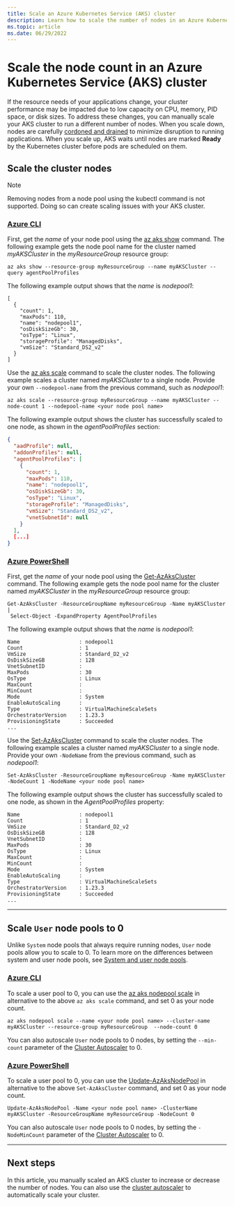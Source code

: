 ```yaml
---
title: Scale an Azure Kubernetes Service (AKS) cluster
description: Learn how to scale the number of nodes in an Azure Kubernetes Service (AKS) cluster.
ms.topic: article
ms.date: 06/29/2022
---
```


# Scale the node count in an Azure Kubernetes Service (AKS) cluster

If the resource needs of your applications change, your cluster performance may be impacted due to low capacity on CPU, memory, PID space, or disk sizes. To address these changes, you can manually scale your AKS cluster to run a different number of nodes. When you scale down, nodes are carefully [cordoned and drained][kubernetes-drain] to minimize disruption to running applications. When you scale up, AKS waits until nodes are marked **Ready** by the Kubernetes cluster before pods are scheduled on them.

## Scale the cluster nodes

> [!NOTE]
> Removing nodes from a node pool using the kubectl command is not supported. Doing so can create scaling issues with your AKS cluster.

### [Azure CLI](#tab/azure-cli)

First, get the *name* of your node pool using the [az aks show][az-aks-show] command. The following example gets the node pool name for the cluster named *myAKSCluster* in the *myResourceGroup* resource group:

```azurecli-interactive
az aks show --resource-group myResourceGroup --name myAKSCluster --query agentPoolProfiles
```

The following example output shows that the *name* is *nodepool1*:

```output
[
  {
    "count": 1,
    "maxPods": 110,
    "name": "nodepool1",
    "osDiskSizeGb": 30,
    "osType": "Linux",
    "storageProfile": "ManagedDisks",
    "vmSize": "Standard_DS2_v2"
  }
]
```

Use the [az aks scale][az-aks-scale] command to scale the cluster nodes. The following example scales a cluster named *myAKSCluster* to a single node. Provide your own `--nodepool-name` from the previous command, such as *nodepool1*:

```azurecli-interactive
az aks scale --resource-group myResourceGroup --name myAKSCluster --node-count 1 --nodepool-name <your node pool name>
```

The following example output shows the cluster has successfully scaled to one node, as shown in the *agentPoolProfiles* section:

```json
{
  "aadProfile": null,
  "addonProfiles": null,
  "agentPoolProfiles": [
    {
      "count": 1,
      "maxPods": 110,
      "name": "nodepool1",
      "osDiskSizeGb": 30,
      "osType": "Linux",
      "storageProfile": "ManagedDisks",
      "vmSize": "Standard_DS2_v2",
      "vnetSubnetId": null
    }
  ],
  [...]
}
```

### [Azure PowerShell](#tab/azure-powershell)

First, get the *name* of your node pool using the [Get-AzAksCluster][get-azakscluster] command. The following example gets the node pool name for the cluster named *myAKSCluster* in the *myResourceGroup* resource group:

```azurepowershell-interactive
Get-AzAksCluster -ResourceGroupName myResourceGroup -Name myAKSCluster |
 Select-Object -ExpandProperty AgentPoolProfiles
```

The following example output shows that the *name* is *nodepool1*:

```Output
Name                   : nodepool1
Count                  : 1
VmSize                 : Standard_D2_v2
OsDiskSizeGB           : 128
VnetSubnetID           :
MaxPods                : 30
OsType                 : Linux
MaxCount               :
MinCount               :
Mode                   : System
EnableAutoScaling      :
Type                   : VirtualMachineScaleSets
OrchestratorVersion    : 1.23.3
ProvisioningState      : Succeeded
...
```

Use the [Set-AzAksCluster][set-azakscluster] command to scale the cluster nodes. The following example scales a cluster named *myAKSCluster* to a single node. Provide your own `-NodeName` from the previous command, such as *nodepool1*:

```azurepowershell-interactive
Set-AzAksCluster -ResourceGroupName myResourceGroup -Name myAKSCluster -NodeCount 1 -NodeName <your node pool name>
```

The following example output shows the cluster has successfully scaled to one node, as shown in the *AgentPoolProfiles* property:

```Output
Name                   : nodepool1
Count                  : 1
VmSize                 : Standard_D2_v2
OsDiskSizeGB           : 128
VnetSubnetID           :
MaxPods                : 30
OsType                 : Linux
MaxCount               :
MinCount               :
Mode                   : System
EnableAutoScaling      :
Type                   : VirtualMachineScaleSets
OrchestratorVersion    : 1.23.3
ProvisioningState      : Succeeded
...
```

---

## Scale `User` node pools to 0

Unlike `System` node pools that always require running nodes, `User` node pools allow you to scale to 0. To learn more on the differences between system and user node pools, see [System and user node pools](use-system-pools.md).

### [Azure CLI](#tab/azure-cli)

To scale a user pool to 0, you can use the [az aks nodepool scale][az-aks-nodepool-scale] in alternative to the above `az aks scale` command, and set 0 as your node count.

```azurecli-interactive
az aks nodepool scale --name <your node pool name> --cluster-name myAKSCluster --resource-group myResourceGroup  --node-count 0 
```

You can also autoscale `User` node pools to 0 nodes, by setting the `--min-count` parameter of the [Cluster Autoscaler](cluster-autoscaler.md) to 0.

### [Azure PowerShell](#tab/azure-powershell)

To scale a user pool to 0, you can use the [Update-AzAksNodePool][update-azaksnodepool] in alternative to the above `Set-AzAksCluster` command, and set 0 as your node count.

```azurepowershell-interactive
Update-AzAksNodePool -Name <your node pool name> -ClusterName myAKSCluster -ResourceGroupName myResourceGroup -NodeCount 0
```

You can also autoscale `User` node pools to 0 nodes, by setting the `-NodeMinCount` parameter of the [Cluster Autoscaler](cluster-autoscaler.md) to 0.

---

## Next steps

In this article, you manually scaled an AKS cluster to increase or decrease the number of nodes. You can also use the [cluster autoscaler][cluster-autoscaler] to automatically scale your cluster.

<!-- LINKS - external -->
[kubernetes-drain]: https://kubernetes.io/docs/tasks/administer-cluster/safely-drain-node/

<!-- LINKS - internal -->
[aks-tutorial]: ./tutorial-kubernetes-prepare-app.md
[az-aks-show]: /cli/azure/aks#az_aks_show
[get-azakscluster]: /powershell/module/az.aks/get-azakscluster
[az-aks-scale]: /cli/azure/aks#az_aks_scale
[set-azakscluster]: /powershell/module/az.aks/set-azakscluster
[cluster-autoscaler]: cluster-autoscaler.md
[az-aks-nodepool-scale]: /cli/azure/aks/nodepool#az_aks_nodepool_scale
[update-azaksnodepool]: /powershell/module/az.aks/update-azaksnodepool
